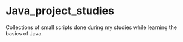 # Java_project_studies
Collections of small scripts done during my studies while learning the basics of Java.
